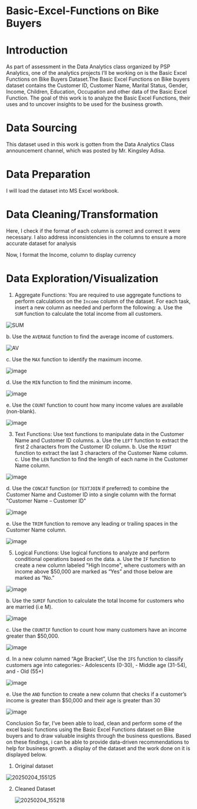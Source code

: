 # Basic-Excel-Functions on Bike Buyers
# Introduction
As part of assessment in the Data Analytics class organized by PSP Analytics, one of the analytics projects I’ll be working on is the Basic Excel Functions on Bike Buyers Dataset.The Basic Excel Functions on Bike buyers dataset contains the Customer ID,	Customer Name,	Marital Status,	Gender,	Income,	Children,	Education,	Occupation and other data of the Basic Excel Function. The goal of this work is to analyze the Basic Excel Functions, their uses and to uncover insights to be used for the business growth.

# Data Sourcing
This dataset used in this work is gotten from the Data Analytics Class announcement channel, which was posted by Mr. Kingsley Adisa.

# Data Preparation
I will load the dataset into  MS Excel workbook.

# Data Cleaning/Transformation
Here, I check if the format of each column is correct and correct it were necessary. I also address inconsistencies in the columns to ensure a more accurate dataset for analysis

Now, I format the Income, column to display currency

# Data Exploration/Visualization
1. Aggregate Functions: You are required to use aggregate functions to perform calculations on the 
`Income` column of the dataset. For each task, insert a new column as needed and perform the 
following:
  a. Use the `SUM` function to calculate the total income from all customers.

  ![SUM](https://github.com/user-attachments/assets/8c63a2d2-eed7-4e31-bed8-df7e3907b7a7)

  b. Use the `AVERAGE` function to find the average income of customers.

  ![AV](https://github.com/user-attachments/assets/eb6f4bf7-19de-4ff7-b3fb-10aa75f50bd7)

  c. Use the `MAX` function to identify the maximum income.

  ![image](https://github.com/user-attachments/assets/0d57e8d3-7976-4dbf-9d90-99e49f9280ba)

  d. Use the `MIN` function to find the minimum income.
  
  ![image](https://github.com/user-attachments/assets/15cc2189-0b03-40d9-9e72-db0839886bae)

  e. Use the `COUNT` function to count how many income values are available (non-blank).

  ![image](https://github.com/user-attachments/assets/d4e5585e-5ba0-433e-9640-4fe41be2f7cf)

3. Text Functions: Use text functions to manipulate data in the Customer Name and Customer ID
columns.
  a. Use the `LEFT` function to extract the first 2 characters from the Customer ID column.
  b. Use the `RIGHT` function to extract the last 3 characters of the Customer Name column.
  c. Use the `LEN` function to find the length of each name in the Customer Name column.

  ![image](https://github.com/user-attachments/assets/c6b6ebd7-67a5-4724-99bf-8e7f80ee940f)

  d. Use the `CONCAT` function (or `TEXTJOIN` if preferred) to combine the Customer Name and Customer ID into a single column with the format "Customer Name – Customer ID"

  ![image](https://github.com/user-attachments/assets/66e81a80-643a-4dad-98b2-b3522bc040c1)

  e. Use the `TRIM` function to remove any leading or trailing spaces in the Customer Name column.

  ![image](https://github.com/user-attachments/assets/03167747-a2b8-46ef-8906-fb95177c3b32)

  
5. Logical Functions: Use logical functions to analyze and perform conditional operations based on 
  the data.
  a. Use the `IF` function to create a new column labeled "High Income", where customers with an income above $50,000 are marked as “Yes” and those below are marked as “No.”

  ![image](https://github.com/user-attachments/assets/25d40c16-998b-461c-b606-9ed67a420b99)

  b. Use the `SUMIF` function to calculate the total Income for customers who are married (i.e M).

  ![image](https://github.com/user-attachments/assets/d8985622-e4e6-4498-84d4-becd49627bb0)

  c. Use the `COUNTIF` function to count how many customers have an income greater than $50,000.

  ![image](https://github.com/user-attachments/assets/ab455dde-3f2d-4c8c-b862-0537f83924a2)

  d. In a new column named “Age Bracket”, Use the `IFS` function to classify customers age into categories:- Adolescents (0-30), - Middle age (31-54), and - Old (55+)

  ![image](https://github.com/user-attachments/assets/0dee2cee-cd69-482b-859c-ff8993c92603)

  e. Use the `AND` function to create a new column that checks if a customer’s income is greater than $50,000 and their age is greater than 30

  ![image](https://github.com/user-attachments/assets/65bdc4c1-2a9e-4d6b-8a0c-0a4e1e5202c4)


Conclusion
So far, I’ve been able to load, clean and perform some of the excel basic functions using the Basic Excel Functions dataset on Bike buyers and to draw valuable insights through the business questions. Based on these findings, i can be able to provide data-driven recommendations to help for business growth. a display of the dataset and the work done on it is displayed below.

1. Original dataset 

  ![20250204_155125](https://github.com/user-attachments/assets/607c4384-9e4c-4f27-8c8b-ded089efe667)

2. Cleaned Dataset

   ![20250204_155218](https://github.com/user-attachments/assets/c0f3ad66-150b-4201-bf5d-b595fec49f37)


